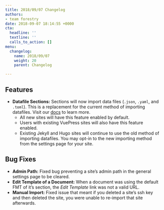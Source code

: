 ```yaml
---
title: 2018/09/07 Changelog
authors:
- team forestry
date: 2018-09-07 18:14:55 +0000
cta:
  headline: ''
  textline: ''
  calls_to_action: []
menu:
  changelog:
    name: 2018/09/07
    weight: 20
    parent: Changelog

---
```

## Features

* **Datafile Sections:** Sections will now import data files (`.json`, `.yaml`, and `.toml`). This is a replacement for the current method of importing datafiles. Visit our [docs](https://forestry.io/docs/editing/data-files/ "Forestry.io Datafile Docs") to learn more.
  * All new sites will have this feature enabled by default.
  * Users with existing VuePress sites will also have this feature enabled.
  * Existing Jekyll and Hugo sites will continue to use the old method of importing datafiles. You may opt-in to the new importing method from the settings page for your site.

## Bug Fixes

* **Admin Path:** Fixed bug preventing a site’s admin path in the general settings page to be cleared.
* **Edit Template of a Document:** When a document was using the default FMT of it’s section, the _Edit Template_ link was not a valid URL.
* **Manual Import:** Fixed issue that meant if you deleted a site’s ssh key and then deleted the site, you were unable to re-import that site afterwards.